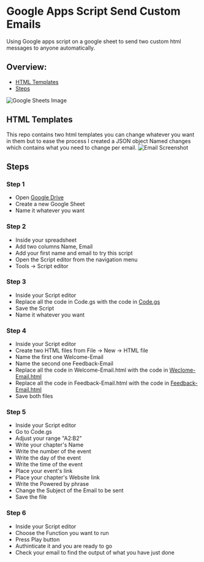 # Google Apps Script Send Custom Emails

Using Google apps script on a google sheet to send two custom html messages to anyone automatically.

## Overview:
* [HTML Templates](#html-templates)
* [Steps](#steps)

![Google Sheets Image](./Helping%20Images/googel%20sheet%20screenshot.png)

## HTML Templates
This repo contains two html templates you can change whatever you want in them but to ease the process I created a JSON object Named changes which contains what you need to change per email.
![Email Screenshot](./Helping%20Images/email%20screenshot.png)

## Steps

### Step 1
* Open [Google Drive](https://drive.google.com/drive)
* Create a new Google Sheet
* Name it whatever you want

### Step 2
* Inside your spreadsheet
* Add two columns Name, Email
* Add your first name and email to try this script
* Open the Script editor from the navigation menu
* Tools -> Script editor

### Step 3
* Inside your Script editor
* Replace all the code in Code.gs with the code in [Code.gs](./Code.gs)
* Save the Script
* Name it whatever you want

### Step 4
* Inside your Script editor
* Create two HTML files from File -> New -> HTML file
* Name the first one Welcome-Email
* Name the second one Feedback-Email
* Replace all the code in Welcome-Email.html with the code in [Weclome-Email.html](./Welcome-Email.html)
* Replace all the code in Feedback-Email.html with the code in [Feedback-Email.html](./Feedback-Email.html)
* Save both files

### Step 5
* Inside your Script editor
* Go to Code.gs
* Adjust your range "A2:B2"
* Write your chapter's Name
* Write the number of the event
* Write the day of the event
* Write the time of the event
* Place your event's link
* Place your chapter's Website link
* Write the Powered by phrase
* Change the Subject of the Email to be sent
* Save the file

### Step 6
* Inside your Script editor
* Choose the Function you want to run
* Press Play button 
* Authinticate it and you are ready to go
* Check your email to find the output of what you have just done

